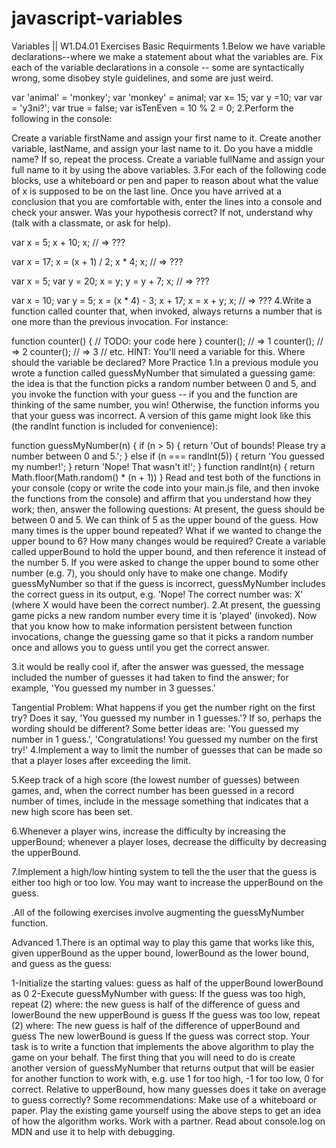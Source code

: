 # javascript-variables

Variables || W1.D4.01
Exercises
Basic Requirments
1.Below we have variable declarations--where we make a statement about what the variables are. Fix each of the variable declarations in a console -- some are syntactically wrong, some disobey style guidelines, and some are just weird.

 var 'animal' = 'monkey'; 
 var 'monkey' = animal; 
 var x= 15; 
 var y =10; 
 var var = 'y3ni?'; 
 var true = false; 
 var isTenEven = 10 % 2 = 0;
2.Perform the following in the console:

 Create a variable firstName and assign your first name to it. 
 Create another variable, lastName, and assign your last name to it. 
 Do you have a middle name? If so, repeat the process. 
 Create a variable fullName and assign your full name to it by using the above variables.
3.For each of the following code blocks, use a whiteboard or pen and paper to reason about what the value of x is supposed to be on the last line. Once you have arrived at a conclusion that you are comfortable with, enter the lines into a console and check your answer. Was your hypothesis correct? If not, understand why (talk with a classmate, or ask for help).

 var x = 5; 
 x + 10; 
 x; // => ??? 
 
 var x = 17; 
 x = (x + 1) / 2; 
 x * 4; 
 x; // => ??? 
 
 var x = 5; 
 var y = 20; 
 x = y; 
 y = y + 7; 
 x; // => ??? 
 
 var x = 10; 
 var y = 5; 
 x = (x * 4) - 3; 
 x + 17; 
 x = x + y; 
 x; // => ???
4.Write a function called counter that, when invoked, always returns a number that is one more than the previous invocation. For instance:

 function counter() { 
 // TODO: your code here 
 } 
 counter(); // => 1 
 counter(); // => 2 
 counter(); // => 3 
 // etc.
HINT: You'll need a variable for this. Where should the variable be declared?
More Practice
1.In a previous module you wrote a function called guessMyNumber that simulated a guessing game: the idea is that the function picks a random number between 0 and 5, and you invoke the function with your guess -- if you and the function are thinking of the same number, you win! Otherwise, the function informs you that your guess was incorrect. A version of this game might look like this (the randInt function is included for convenience):

 function guessMyNumber(n) { 
 if (n > 5) { 
 return 'Out of bounds! Please try a number between 0 and 5.'; 
 } else if (n === randInt(5)) { 
 return 'You guessed my number!'; 
 } 
 return 'Nope! That wasn\'t it!'; 
 } 
 function randInt(n) { 
 return Math.floor(Math.random() * (n + 1)) 
 }
 Read and test both of the functions in your console (copy or write the code into your main.js file, and then invoke the functions from the console) and affirm that you understand how they work; 
 then, answer the following questions: 
 At present, the guess should be between 0 and 5. 
 We can think of 5 as the upper bound of the guess. How many times is the upper bound repeated? What if we wanted to change the upper bound to 6? 
 How many changes would be required? 
 Create a variable called upperBound to hold the upper bound, and then reference it instead of the number 5. 
 If you were asked to change the upper bound to some other number (e.g. 7), you should only have to make one change. 
 Modify guessMyNumber so that if the guess is incorrect, guessMyNumber includes the correct guess in its output, 
  e.g. 'Nope! The correct number was: X' (where X would have been the correct number).
2.At present, the guessing game picks a new random number every time it is 'played' (invoked). Now that you know how to make information persistent between function invocations, change the guessing game so that it picks a random number once and allows you to guess until you get the correct answer.

3.it would be really cool if, after the answer was guessed, the message included the number of guesses it had taken to find the answer; for example, 'You guessed my number in 3 guesses.'

 Tangential Problem: What happens if you get the number right on the first try? Does it say, 'You guessed my number in 1 guesses.'? 
 If so, perhaps the wording should be different? Some better ideas are: 
       'You guessed my number in 1 guess.', 
       'Congratulations! You guessed my number on the first try!'
4.Implement a way to limit the number of guesses that can be made so that a player loses after exceeding the limit.

5.Keep track of a high score (the lowest number of guesses) between games, and, when the correct number has been guessed in a record number of times, include in the message something that indicates that a new high score has been set.

6.Whenever a player wins, increase the difficulty by increasing the upperBound; whenever a player loses, decrease the difficulty by decreasing the upperBound.

7.Implement a high/low hinting system to tell the the user that the guess is either too high or too low. You may want to increase the upperBound on the guess.

.All of the following exercises involve augmenting the guessMyNumber function.

Advanced
1.There is an optimal way to play this game that works like this, given upperBound as the upper bound, lowerBound as the lower bound, and guess as the guess:

 1-Initialize the starting values: 
       guess as half of the upperBound 
       lowerBound as 0 
 2-Execute guessMyNumber with guess: 
       If the guess was too high, repeat (2) where: 
             the new guess is half of the difference of guess and lowerBound 
             the new upperBound is guess 
       If the guess was too low, repeat (2) where: 
             The new guess is half of the difference of upperBound and guess 
             The new lowerBound is guess 
       If the guess was correct stop.
 Your task is to write a function that implements the above algorithm to play the game on your behalf. 
 The first thing that you will need to do is create another version of guessMyNumber that returns output that will be easier for another function to work with, 
 e.g. use 1 for too high, -1 for too low, 0 for correct. 
 Relative to upperBound, how many guesses does it take on average to guess correctly? 
 Some recommendations: 
       Make use of a whiteboard or paper. 
       Play the existing game yourself using the above steps to get an idea of how the algorithm works. 
       Work with a partner. 
       Read about console.log on MDN and use it to help with debugging.
